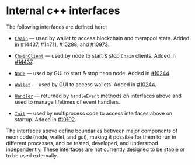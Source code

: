 # Internal c++ interfaces

The following interfaces are defined here:

* [`Chain`](chain.h) — used by wallet to access blockchain and mempool state. Added in [#14437](https://github.com/neon/neon/pull/14437), [#14711](https://github.com/neon/neon/pull/14711), [#15288](https://github.com/neon/neon/pull/15288), and [#10973](https://github.com/neon/neon/pull/10973).

* [`ChainClient`](chain.h) — used by node to start & stop `Chain` clients. Added in [#14437](https://github.com/neon/neon/pull/14437).

* [`Node`](node.h) — used by GUI to start & stop neon node. Added in [#10244](https://github.com/neon/neon/pull/10244).

* [`Wallet`](wallet.h) — used by GUI to access wallets. Added in [#10244](https://github.com/neon/neon/pull/10244).

* [`Handler`](handler.h) — returned by `handleEvent` methods on interfaces above and used to manage lifetimes of event handlers.

* [`Init`](init.h) — used by multiprocess code to access interfaces above on startup. Added in [#10102](https://github.com/neon/neon/pull/10102).

The interfaces above define boundaries between major components of neon code (node, wallet, and gui), making it possible for them to run in different processes, and be tested, developed, and understood independently. These interfaces are not currently designed to be stable or to be used externally.
